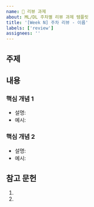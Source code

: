```yaml
---
name: 📝 리뷰 과제
about: ML/DL 주차별 리뷰 과제 템플릿
title: '[Week N] 주차 리뷰 - 이름'
labels: ['review']
assignees: ''
---
```


## 주제
<!-- 이번 주차에 다룬 주요 주제를 작성해주세요 -->

## 내용
<!-- 주요 개념과 내용을 정리해주세요 -->

### 핵심 개념 1
- 설명:
- 예시:

### 핵심 개념 2
- 설명:
- 예시:

## 참고 문헌
<!-- 참고한 자료의 제목과 링크를 작성해주세요 -->
1. 
2. 
